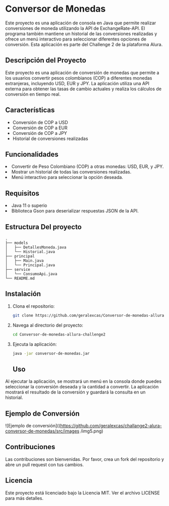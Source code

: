 # Conversor de Monedas

<p>Este proyecto es una aplicación de consola en Java que permite realizar conversiones de moneda utilizando la API de ExchangeRate-API. El programa también mantiene un historial de las conversiones realizadas y ofrece un menú interactivo para seleccionar diferentes opciones de conversión. Esta aplicación es parte del Challenge 2 de la plataforma Alura.</p>

## Descripción del Proyecto
Este proyecto es una aplicación de conversión de monedas que permite a los usuarios convertir pesos colombianos (COP) a diferentes monedas extranjeras, incluyendo USD, EUR y JPY. La aplicación utiliza una API externa para obtener las tasas de cambio actuales y realiza los cálculos de conversión en tiempo real.

## Características

- Conversión de COP a USD
- Conversión de COP a EUR
- Conversión de COP a JPY
- Historial de conversiones realizadas

<h2>Funcionalidades</h2>
<li>
  Convertir de Peso Colombiano (COP) a otras monedas: USD, EUR, y JPY.

  <li>Mostrar un historial de todas las conversiones realizadas.</li>
<li>Menú interactivo para seleccionar la opción deseada. </li>
<h2>Requisitos</h2>
<li>Java 11 o superio</li>
<li>Biblioteca Gson para deserializar respuestas JSON de la API.</li>

## Estructura Del proyecto
 ```plaintext
.
├── models
│   ├── DetallesMoneda.java
│   └── Historial.java
├── principal
│   ├── Main.java
│   └── Principal.java
├── service
│   └── ConsumoApi.java
└── README.md

```

## Instalación

1. Clona el repositorio:
    ```sh
    git clone https://github.com/geralexcas/Conversor-de-monedas-allura-challenge2.git
    ```
2. Navega al directorio del proyecto:
    ```sh
    cd Conversor-de-monedas-allura-challenge2
    ```
3. Ejecuta la aplicación:
    ```sh
    java -jar conversor-de-monedas.jar
    ```
    ## Uso

Al ejecutar la aplicación, se mostrará un menú en la consola donde puedes seleccionar la conversión deseada y la cantidad a convertir. La aplicación mostrará el resultado de la conversión y guardará la consulta en un historial.

## Ejemplo de Conversión

![Ejemplo de conversión]((https://github.com/geralexcas/challange2-alura-conversor-de-monedas/src/images
/img5.png)
 
<h2>Contribuciones</h2>
<p>Las contribuciones son bienvenidas. Por favor, crea un fork del repositorio y abre un pull request con tus cambios.</p>

<h2>Licencia</h2>
<p>Este proyecto está licenciado bajo la Licencia MIT. Ver el archivo LICENSE para más detalles.</p>

